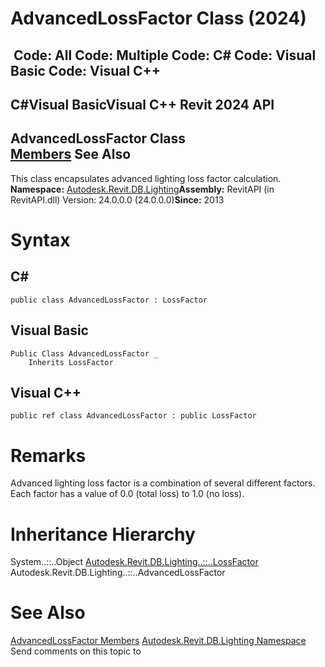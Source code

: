# AdvancedLossFactor Class (2024)

﻿
 Code: All Code: Multiple Code: C# Code: Visual Basic Code: Visual C++   
---  
C#Visual BasicVisual C++
Revit 2024 API  
---  
AdvancedLossFactor Class  
[Members](bb4d1281-e14a-a227-81fb-470aab5efe23.md "AdvancedLossFactor Members") See Also  
---  
This class encapsulates advanced lighting loss factor calculation. 
**Namespace:** [Autodesk.Revit.DB.Lighting](a6a04f07-7fd2-0a4e-12e7-01842ee6daaf.md "Autodesk.Revit.DB.Lighting Namespace")**Assembly:** RevitAPI (in RevitAPI.dll) Version: 24.0.0.0 (24.0.0.0)**Since:** 2013 
# Syntax
C#  
---  
```text
public class AdvancedLossFactor : LossFactor
```
  
Visual Basic  
---  
```text
Public Class AdvancedLossFactor _
	Inherits LossFactor
```
  
Visual C++  
---  
```text
public ref class AdvancedLossFactor : public LossFactor
```
  
# Remarks
Advanced lighting loss factor is a combination of several different factors. Each factor has a value of 0.0 (total loss) to 1.0 (no loss). 
# Inheritance Hierarchy
System..::..Object [Autodesk.Revit.DB.Lighting..::..LossFactor](23224470-b97a-7acc-8dbe-667086568b1c.md "LossFactor Class") Autodesk.Revit.DB.Lighting..::..AdvancedLossFactor
# See Also
[AdvancedLossFactor Members](bb4d1281-e14a-a227-81fb-470aab5efe23.md "AdvancedLossFactor Members")
[Autodesk.Revit.DB.Lighting Namespace](a6a04f07-7fd2-0a4e-12e7-01842ee6daaf.md "Autodesk.Revit.DB.Lighting Namespace")
Send comments on this topic to 